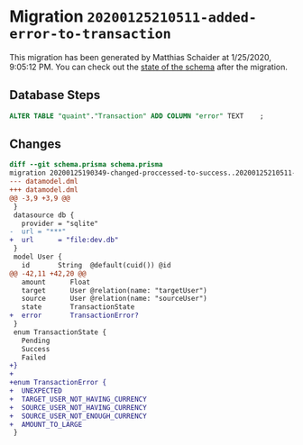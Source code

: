 # Migration `20200125210511-added-error-to-transaction`

This migration has been generated by Matthias Schaider at 1/25/2020, 9:05:12 PM.
You can check out the [state of the schema](./schema.prisma) after the migration.

## Database Steps

```sql
ALTER TABLE "quaint"."Transaction" ADD COLUMN "error" TEXT    ;
```

## Changes

```diff
diff --git schema.prisma schema.prisma
migration 20200125190349-changed-proccessed-to-success..20200125210511-added-error-to-transaction
--- datamodel.dml
+++ datamodel.dml
@@ -3,9 +3,9 @@
 }
 datasource db {
   provider = "sqlite"
-  url = "***"
+  url      = "file:dev.db"
 }
 model User {
   id       String  @default(cuid()) @id
@@ -42,11 +42,20 @@
   amount      Float
   target      User @relation(name: "targetUser")
   source      User @relation(name: "sourceUser")
   state       TransactionState
+  error       TransactionError?
 }
 enum TransactionState {
   Pending
   Success
   Failed
+}
+
+enum TransactionError {
+  UNEXPECTED
+  TARGET_USER_NOT_HAVING_CURRENCY
+  SOURCE_USER_NOT_HAVING_CURRENCY
+  SOURCE_USER_NOT_ENOUGH_CURRENCY
+  AMOUNT_TO_LARGE
 }
```


